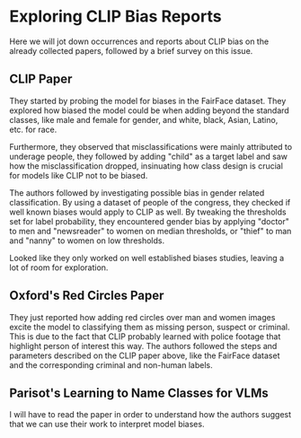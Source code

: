 # Exploring CLIP Bias Reports

Here we will jot down occurrences and reports about CLIP bias on the already collected papers, followed by a brief survey on this issue.

## CLIP Paper

They started by probing the model for biases in the FairFace dataset. They explored how biased the model could be when adding beyond the standard classes, like male and female for gender, and white, black, Asian, Latino, etc. for race.

Furthermore, they observed that misclassifications were mainly attributed to underage people, they followed by adding "child" as a target label and saw how the misclassification dropped, insinuating how class design is crucial for models like CLIP not to be biased.

The authors followed by investigating possible bias in gender related classification. By using a dataset of people of the congress, they checked if well known biases would apply to CLIP as well. By tweaking the thresholds set for label probability, they encountered gender bias by applying "doctor" to men and "newsreader" to women on median thresholds, or "thief" to man and "nanny" to women on low thresholds.

Looked like they only worked on well established biases studies, leaving a lot of room for exploration.

## Oxford's Red Circles Paper

They just reported how adding red circles over man and women images excite the model to classifying them as missing person, suspect or criminal. This is due to the fact that CLIP probably learned with police footage that highlight person of interest this way. The authors followed the steps and parameters described on the CLIP paper above, like the FairFace dataset and the corresponding criminal and non-human labels.

## Parisot's Learning to Name Classes for VLMs

I will have to read the paper in order to understand how the authors suggest that we can use their work to interpret model biases.

